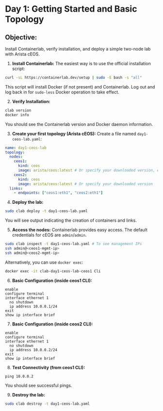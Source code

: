 # Day 1: Getting Started and Basic Topology

## **Objective:** 
Install Containerlab, verify installation, and deploy a simple two-node lab with Arista cEOS.

1.  **Install Containerlab:**
The easiest way is to use the official installation script:

```bash
curl -sL https://containerlab.dev/setup | sudo -E bash -s "all"
```

This script will install Docker (if not present) and Containerlab. Log out and log back in for `sudo-less` Docker operation to take effect.

2.  **Verify Installation:**

```bash
clab version
docker info
```
You should see the Containerlab version and Docker daemon information.

3.  **Create your first topology (Arista cEOS):**
Create a file named `day1-ceos-lab.yaml`:

```yaml
name: day1-ceos-lab
topology:
  nodes:
    ceos1:
      kind: ceos
      image: arista/ceos:latest # Or specify your downloaded version, e.g., arista/ceos:4.34.1F
    ceos2:
      kind: ceos
      image: arista/ceos:latest # Or specify your downloaded version
  links:
    - endpoints: ["ceos1:eth1", "ceos2:eth1"]
```

4.  **Deploy the lab:**

```bash
sudo clab deploy -t day1-ceos-lab.yaml
```

You will see output indicating the creation of containers and links.

5.  **Access the nodes:**
Containerlab provides easy access. The default credentials for cEOS are `admin`/`admin`.

```bash
sudo clab inspect -t day1-ceos-lab.yaml # To see management IPs
ssh admin@<ceos1-mgmt-ip>
ssh admin@<ceos2-mgmt-ip>
```

Alternatively, you can use `docker exec`:

```bash
docker exec -it clab-day1-ceos-lab-ceos1 Cli
```

6.  **Basic Configuration (inside ceos1 CLI):**

```
enable
configure terminal
interface ethernet 1
  no shutdown
  ip address 10.0.0.1/24
exit
show ip interface brief
```

7.  **Basic Configuration (inside ceos2 CLI):**

```
enable
configure terminal
interface ethernet 1
  no shutdown
  ip address 10.0.0.2/24
exit
show ip interface brief
```

8.  **Test Connectivity (from ceos1 CLI):**

```
ping 10.0.0.2
```

You should see successful pings.

9.  **Destroy the lab:**
```bash
sudo clab destroy -t day1-ceos-lab.yaml
```
